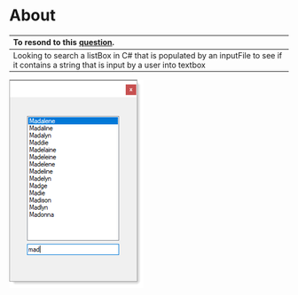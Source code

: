 ﻿# About


| To resond to this [question](https://stackoverflow.com/questions/69187150/looking-to-search-a-listbox-in-c-sharp-that-is-populated-by-an-inputfile-to-see/69192348#69192348).  |
| :--- |
| Looking to search a listBox in C# that is populated by an inputFile to see if it contains a string that is input by a user into textbox |

![img](assets/incremental.png)